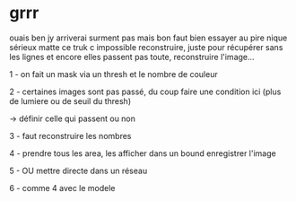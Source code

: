 # grrr

ouais ben jy arriverai surment pas mais bon faut bien essayer au pire nique sérieux matte ce truk c impossible reconstruire, juste pour récupérer sans les lignes et encore elles passent pas toute, reconstruire l'image...

1 - on fait un mask via un thresh et le nombre de couleur

2 - certaines images sont pas passé, du coup faire une condition ici (plus de lumiere ou de seuil du thresh) 

  -> définir celle qui passent ou non

3 - faut reconstruire les nombres 

4 - prendre tous les area, les afficher dans un bound enregistrer l'image

5 - OU mettre directe dans un réseau

6 - comme 4 avec le modele





